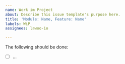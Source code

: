 ```yaml
---
name: Work im Project
about: Describe this issue template's purpose here.
title: 'Module: Name, Feature: Name'
labels: WiP
assignees: lawoo-io

---
```


The following should be done:
- [ ] …

